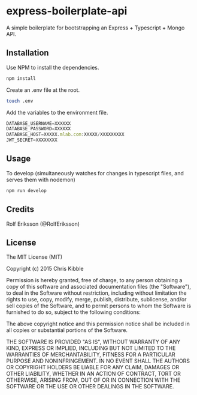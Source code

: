 # express-boilerplate-api

A simple boilerplate for bootstrapping an Express + Typescript + Mongo API.

## Installation

Use NPM to install the dependencies.

```bash
npm install
```

Create an .env file at the root.
```bash
touch .env
```

Add the variables to the environment file.
```js
DATABASE_USERNAME=XXXXXX
DATABASE_PASSWORD=XXXXXX
DATABASE_HOST=XXXXX.mlab.com:XXXXX/XXXXXXXXX
JWT_SECRET=XXXXXXXX
```

## Usage

To develop (simultaneously watches for changes in typescript files, and serves them with nodemon)
```bash
npm run develop
```

## Credits
 
Rolf Eriksson (@RolfEriksson)
 
## License
 
The MIT License (MIT)

Copyright (c) 2015 Chris Kibble

Permission is hereby granted, free of charge, to any person obtaining a copy of this software and associated documentation files (the "Software"), to deal in the Software without restriction, including without limitation the rights to use, copy, modify, merge, publish, distribute, sublicense, and/or sell copies of the Software, and to permit persons to whom the Software is furnished to do so, subject to the following conditions:

The above copyright notice and this permission notice shall be included in all copies or substantial portions of the Software.

THE SOFTWARE IS PROVIDED "AS IS", WITHOUT WARRANTY OF ANY KIND, EXPRESS OR IMPLIED, INCLUDING BUT NOT LIMITED TO THE WARRANTIES OF MERCHANTABILITY, FITNESS FOR A PARTICULAR PURPOSE AND NONINFRINGEMENT. IN NO EVENT SHALL THE AUTHORS OR COPYRIGHT HOLDERS BE LIABLE FOR ANY CLAIM, DAMAGES OR OTHER LIABILITY, WHETHER IN AN ACTION OF CONTRACT, TORT OR OTHERWISE, ARISING FROM, OUT OF OR IN CONNECTION WITH THE SOFTWARE OR THE USE OR OTHER DEALINGS IN THE SOFTWARE.
